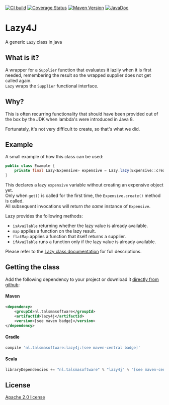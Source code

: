 [![CI build][ci-img]][ci]
[![Coverage Status][coveralls-img]][coveralls]
[![Maven Version][maven-img]][maven]
[![JavaDoc][javadoc-img]][javadoc]

# Lazy4J

A generic `Lazy` class in java

## What is it?

A wrapper for a `Supplier` function that evaluates it lazily when it is first needed,
remembering the result so the wrapped supplier does not get called again.  
`Lazy` wraps the `Supplier` functional interface.

## Why?

This is often recurring functionality that should have been provided out of the box by the JDK
when lambda's were introduced in Java 8.

Fortunately, it's not very difficult to create, so that's what we did.

## Example

A small example of how this class can be used:

```java
public class Example {
    private final Lazy<Expensive> expensive = Lazy.lazy(Expensive::create);
}
```

This declares a lazy `expensive` variable without creating an expensive object yet.  
Only when `get()` is called for the first time, the `Expensive.create()` method is called.  
All subsequent invocations will return _the same_ instance of `Expensive`.

Lazy provides the following methods:
- `isAvailable` returning whether the lazy value is already available. 
- `map` applies a function on the lazy result.
- `flatMap` applies a function that itself returns a supplier.
- `ifAvailable` runs a function only if the lazy value is already available.

Please refer to the [Lazy class documentation][lazy-javadoc-page] for full descriptions.

## Getting the class

Add the following dependency to your project
or download it [directly from github](https://github.com/talsma-ict/lazy4j/releases):

#### Maven

```xml
<dependency>
    <groupId>nl.talsmasoftware</groupId>
    <artifactId>lazy4j</artifactId>
    <version>[see maven badge]</version>
</dependency>
```

#### Gradle

```groovy
compile 'nl.talsmasoftware:lazy4j:[see maven-central badge]'
```

#### Scala

```scala
libraryDependencies += "nl.talsmasoftware" % "lazy4j" % "[see maven-central badge]"
```

## License

[Apache 2.0 license](LICENSE)


  [ci-img]: https://github.com/talsma-ict/lazy4j/actions/workflows/ci-build.yml/badge.svg
  [ci]: https://github.com/talsma-ict/lazy4j/actions/workflows/ci-build.yml
  [maven-img]: <https://img.shields.io/maven-central/v/nl.talsmasoftware/lazy4j>
  [maven]: <http://mvnrepository.com/artifact/nl.talsmasoftware/lazy4j>
  [coveralls-img]: <https://coveralls.io/repos/github/talsma-ict/lazy4j/badge.svg>
  [coveralls]: <https://coveralls.io/github/talsma-ict/lazy4j>
  [javadoc-img]: <https://www.javadoc.io/badge/nl.talsmasoftware/lazy4j.svg>
  [javadoc]: <https://www.javadoc.io/doc/nl.talsmasoftware/lazy4j>
  [lazy-javadoc-page]: <https://javadoc.io/page/nl.talsmasoftware/lazy4j/latest/nl/talsmasoftware/lazy4j/Lazy.html>
  
